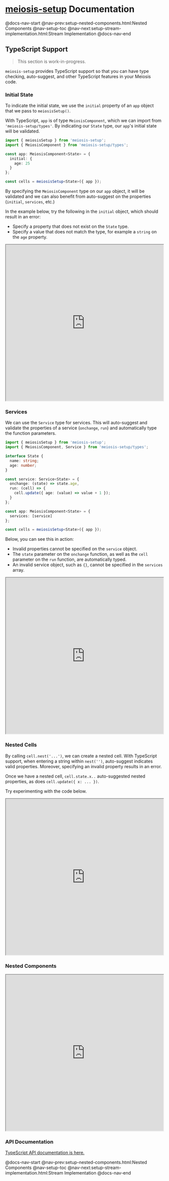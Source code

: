 # [meiosis-setup](https://meiosis.js.org/setup) Documentation

@docs-nav-start
@nav-prev:setup-nested-components.html:Nested Components
@nav-setup-toc
@nav-next:setup-stream-implementation.html:Stream Implementation
@docs-nav-end

## TypeScript Support

> This section is work-in-progress.

`meiosis-setup` provides TypeScript support so that you can have type checking, auto-suggest, and
other TypeScript features in your Meiosis code.

### Initial State

To indicate the initial state, we use the `initial` property of an `app` object that we pass to
`meiosisSetup()`.

With TypeScript, `app` is of type `MeiosisComponent`, which we can import from
`'meiosis-setup/types'`. By indicating our `State` type, our `app`'s initial state will be
validated.

```ts
import { meiosisSetup } from 'meiosis-setup';
import { MeiosisComponent } from 'meiosis-setup/types';

const app: MeiosisComponent<State> = {
  initial: {
    age: 25
  }
};

const cells = meiosisSetup<State>({ app });
```

By specifying the `MeiosisComponent` type on our `app` object, it will be validated and we can also
benefit from auto-suggest on the properties (`initial`, `services`, etc.)

In the example below, try the following in the `initial` object, which should result in an error:

- Specify a property that does not exist on the `State` type.
- Specify a value that does not match the type, for example a `string` on the `age` property.

<iframe src="https://stackblitz.com/github/foxdonut/meiosis/tree/master/helpers/setup/examples?embed=1&terminalHeight=0&ctl=1&view=editor&file=src/ts/support/initial.ts" style="width:100%;height:500px"></iframe>

### Services

We can use the `Service` type for services. This will auto-suggest and validate the properties of a
service (`onchange`, `run`) and automatically type the function parameters.

```ts
import { meiosisSetup } from 'meiosis-setup';
import { MeiosisComponent, Service } from 'meiosis-setup/types';

interface State {
  name: string;
  age: number;
}

const service: Service<State> = {
  onchange: (state) => state.age,
  run: (cell) => {
    cell.update({ age: (value) => value + 1 });
  }
};

const app: MeiosisComponent<State> = {
  services: [service]
};

const cells = meiosisSetup<State>({ app });
```

Below, you can see this in action:

- Invalid properties cannot be specified on the `service` object.
- The `state` parameter on the `onchange` function, as well as the `cell` parameter on the `run`
  function, are automatically typed.
- An invalid service object, such as `{}`, cannot be specified in the `services` array.

<iframe src="https://stackblitz.com/github/foxdonut/meiosis/tree/master/helpers/setup/examples?embed=1&terminalHeight=0&ctl=1&view=editor&file=src/ts/support/services.ts" style="width:100%;height:500px"></iframe>

### Nested Cells

By calling `cell.nest('...')`, we can create a nested cell. With TypeScript support, when entering a
string within `nest('')`, auto-suggest indicates valid properties. Moreover, specifying an invalid
property results in an error.

Once we have a nested cell, `cell.state.x..` auto-suggested nested properties, as does
`cell.update({ x: ... })`.

Try experimenting with the code below.

<iframe src="https://stackblitz.com/github/foxdonut/meiosis/tree/master/helpers/setup/examples?embed=1&terminalHeight=0&ctl=1&view=editor&file=src/ts/support/nested-cells.ts" style="width:100%;height:500px"></iframe>

### Nested Components

<iframe src="https://stackblitz.com/github/foxdonut/meiosis/tree/master/helpers/setup/examples?embed=1&terminalHeight=0&ctl=1&view=editor&file=src/ts/support/nested-components.ts" style="width:100%;height:500px"></iframe>

### API Documentation

[TypeScript API documentation is here.](ts-docs/modules/types.html)

@docs-nav-start
@nav-prev:setup-nested-components.html:Nested Components
@nav-setup-toc
@nav-next:setup-stream-implementation.html:Stream Implementation
@docs-nav-end
